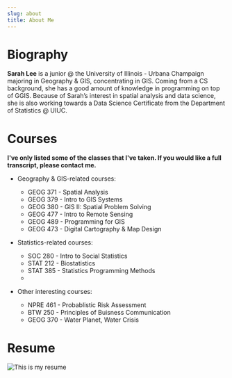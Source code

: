```yaml
---
slug: about
title: About Me
---
```


# Biography


**Sarah Lee** is a junior @ the University of Illinois - Urbana Champaign majoring in Geography & GIS, concentrating in GIS. Coming from a CS background, she has a good amount of knowledge in programming on top of GGIS. Because of Sarah’s interest in spatial analysis and data science, she is also working towards a Data Science Certificate from the Department of Statistics @ UIUC.


# Courses
**I've only listed some of the classes that I've taken. If you would like a full transcript, please contact me.**

* Geography & GIS-related courses:
  + GEOG 371 - Spatial Analysis
  + GEOG 379 - Intro to GIS Systems
  + GEOG 380 - GIS II: Spatial Problem Solving
  + GEOG 477 - Intro to Remote Sensing
  + GEOG 489 - Programming for GIS
  + GEOG 473 - Digital Cartography & Map Design

* Statistics-related courses:
  + SOC 280 - Intro to Social Statistics
  + STAT 212 - Biostatistics
  + STAT 385 - Statistics Programming Methods
  +
  
* Other interesting courses:
  + NPRE 461 - Probablistic Risk Assessment
  + BTW 250 - Principles of Buisness Communication
  + GEOG 370 - Water Planet, Water Crisis
  
  
# Resume

![This is my resume](/images/resume.jpg)